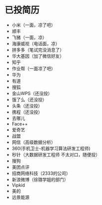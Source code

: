 # 已投简历

- 小米（一面，凉了吧）
- 顺丰
- 飞猪（一面，凉）
- 海康威视（电话面，凉）
- 拼多多（笔试完没消息了）
- 华大基因（加了微信好友）
- 知乎 
- 作业帮（一面凉了吧）
- 华为
- 有道
- 搜狐
- 金山WPS（还没投）
- 饿了么（还没投）
- 头条（还没投）
- 携程（还没投）
- 去哪儿
- Face++
- 爱奇艺
- 战盟
- 网信（高级数据分析）
- 360(手机卫士-机器学习算法研发工程师)
- 秒针（大数据研发工程师 不太对口，随便投）
- 搜狗
- 美团点评
- 招商网络科技（2333的公司）
- 新浪微博（徐璐学姐的部门）
- Vipkid
- 美的
- 远景能源
